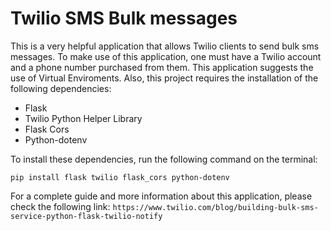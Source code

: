 # Twilio SMS Bulk messages

This is a very helpful application that allows Twilio clients to send bulk sms messages. To make use of this application,
one must have a Twilio account and a phone number purchased from them. This application suggests the use of Virtual Enviroments. Also, this project requires the installation of the following dependencies: 

- Flask
- Twilio Python Helper Library
- Flask Cors
- Python-dotenv

To install these dependencies, run the following command on the terminal:

```pip install flask twilio flask_cors python-dotenv```


For a complete guide and more information about this application, please check the following link:
```https://www.twilio.com/blog/building-bulk-sms-service-python-flask-twilio-notify```
